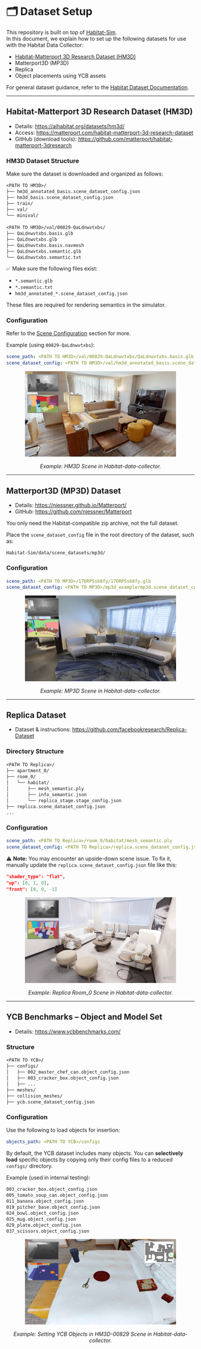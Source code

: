 # 🗂️ Dataset Setup

This repository is built on top of [Habitat-Sim](https://github.com/facebookresearch/habitat-sim).  
In this document, we explain how to set up the following datasets for use with the Habitat Data Collector:

- [Habitat-Matterport 3D Research Dataset (HM3D)](#-habitat-matterport-3d-research-dataset-hm3d)
- Matterport3D (MP3D)
- Replica
- Object placements using YCB assets

For general dataset guidance, refer to the [Habitat Dataset Documentation](https://github.com/facebookresearch/habitat-sim/blob/main/DATASETS.md).

---

## Habitat-Matterport 3D Research Dataset (HM3D)

- Details: https://aihabitat.org/datasets/hm3d/
- Access: https://matterport.com/habitat-matterport-3d-research-dataset
- GitHub (download tools): https://github.com/matterport/habitat-matterport-3dresearch

### HM3D Dataset Structure

Make sure the dataset is downloaded and organized as follows:

```
<PATH TO HM3D>/
├── hm3d_annotated_basis.scene_dataset_config.json
├── hm3d_basis.scene_dataset_config.json
├── train/
├── val/
└── minival/

<PATH TO HM3D>/val/00829-QaLdnwvtxbs/
├── QaLdnwvtxbs.basis.glb
├── QaLdnwvtxbs.glb
├── QaLdnwvtxbs.basis.navmesh
├── QaLdnwvtxbs.semantic.glb
└── QaLdnwvtxbs.semantic.txt
```

✅ Make sure the following files exist:
- `*.semantic.glb`
- `*.semantic.txt`
- `hm3d_annotated_*.scene_dataset_config.json`

These files are required for rendering semantics in the simulator.

### Configuration

Refer to the [Scene Configuration](documents/config_reference/config_reference.md#-scene-configuration) section for more.

Example (using `00829-QaLdnwvtxbs`):

```yaml
scene_path: <PATH TO HM3D>/val/00829-QaLdnwvtxbs/QaLdnwvtxbs.basis.glb
scene_dataset_config: <PATH TO HM3D>/val/hm3d_annotated_basis.scene_dataset_config.json
```

<div align="center">
  <img src="HM3D.png" alt="HM3D example" width="80%"/>
  <p><em>Example: HM3D Scene in Habitat-data-collector.</em></p>
</div>

---

## Matterport3D (MP3D) Dataset

- Details: https://niessner.github.io/Matterport/
- GitHub: https://github.com/niessner/Matterport

You only need the Habitat-compatible zip archive, not the full dataset.

Place the `scene_dataset_config` file in the root directory of the dataset, such as:

```
Habitat-Sim/data/scene_datasets/mp3d/
```

### Configuration

```yaml
scene_path: <PATH TO MP3D>/17DRP5sb8fy/17DRP5sb8fy.glb
scene_dataset_config: <PATH TO MP3D>/mp3d_example/mp3d.scene_dataset_config.json
```

<div align="center">
  <img src="MP3D.png" alt="MP3D example" width="80%"/>
  <p><em>Example: MP3D Scene in Habitat-data-collector.</em></p>
</div>

---

## Replica Dataset

- Dataset & instructions: https://github.com/facebookresearch/Replica-Dataset

### Directory Structure

```
<PATH TO Replica>/
├── apartment_0/
├── room_0/
│   └── habitat/
│       ├── mesh_semantic.ply
│       ├── info_semantic.json
│       └── replica_stage.stage_config.json
├── replica.scene_dataset_config.json
...
```

### Configuration

```yaml
scene_path: <PATH TO Replica>/room_0/habitat/mesh_semantic.ply
scene_dataset_config: <PATH TO Replica>/replica.scene_dataset_config.json
```

⚠️ **Note:** You may encounter an upside-down scene issue. To fix it, manually update the `replica.scene_dataset_config.json` file like this:

```json
"shader_type": "flat",
"up": [0, 1, 0],
"front": [0, 0, -1]
```

<div align="center">
  <img src="Replica.png" alt="Replica Room_0" width="80%"/>
  <p><em>Example: Replica Room_0 Scene in Habitat-data-collector.</em></p>
</div>

---

## YCB Benchmarks – Object and Model Set

- Details: https://www.ycbbenchmarks.com/

### Structure

```
<PATH TO YCB>/
├── configs/
│   ├── 002_master_chef_can.object_config.json
│   ├── 003_cracker_box.object_config.json
│   ├── ...
├── meshes/
├── collision_meshes/
├── ycb.scene_dataset_config.json
```

### Configuration

Use the following to load objects for insertion:

```yaml
objects_path: <PATH TO YCB>/configs
```

By default, the YCB dataset includes many objects. You can **selectively load** specific objects by copying only their config files to a reduced `configs/` directory.

Example (used in internal testing):

```
003_cracker_box.object_config.json
005_tomato_soup_can.object_config.json
011_banana.object_config.json
019_pitcher_base.object_config.json
024_bowl.object_config.json
025_mug.object_config.json
029_plate.object_config.json
037_scissors.object_config.json
```

<div align="center">
  <img src="YCB.png" alt="YCB objects example" width="80%"/>
  <p><em>Example: Setting YCB Objects in HM3D-00829 Scene in Habitat-data-collector.</em></p>
</div>
